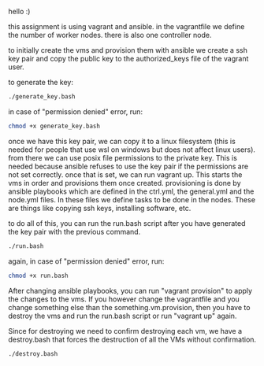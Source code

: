 hello :)

this assignment is using vagrant and ansible.
in the vagrantfile we define the number of worker nodes. 
there is also one controller node.

to initially create the vms and provision them with ansible we create a ssh key pair and copy the public key to the authorized_keys file of the vagrant user.

to generate the key:

```bash
./generate_key.bash
```

in case of "permission denied" error, run:

```bash
chmod +x generate_key.bash
```

once we have this key pair, we can copy it to a linux filesystem (this is needed for people that use wsl on windows but does not affect linux users). from there we can use posix file permissions to the private key. This is needed because ansible refuses to use the key pair if the permissions are not set correctly. once that is set, we can run vagrant up. This starts the vms in order and provisions them once created. provisioning is done by ansible playbooks which are defined in the ctrl.yml, the general.yml and the node.yml files. In these files we define tasks to be done in the nodes. These are things like copying ssh keys, installing software, etc. 

to do all of this, you can run the run.bash script after you have generated the key pair with the previous command.


```bash
./run.bash
```

again, in case of "permission denied" error, run:

```bash
chmod +x run.bash
```

After changing ansible playbooks, you can run "vagrant provision" to apply the changes to the vms.
If you however change the vagrantfile and you change something else than the something.vm.provision, then you have to destroy the vms and run the run.bash script or run "vagrant up" again.

Since for destroying we need to confirm destroying each vm, we have a destroy.bash that forces the destruction of all the VMs without confirmation.

```bash
./destroy.bash
```
